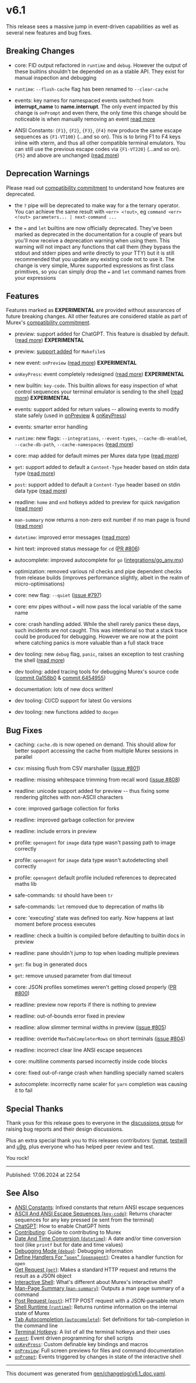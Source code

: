 # v6.1

This release sees a massive jump in event-driven capabilities as well as several new features and bug fixes.

## Breaking Changes

* core: FID output refactored in `runtime` and `debug`. However the output of these builtins shouldn't be depended on as a stable API. They exist for manual inspection and debugging
  
* `runtime`: `--flush-cache` flag has been renamed to `--clear-cache`

* events: key names for namespaced events switched from **interrupt_name** to **name.interrupt**. The only event impacted by this change is `onPrompt` and even there, the only time this change should be noticeable is when manually removing an event [read more](/docs/events/onprompt.md#namespacing)

* ANSI Constants: `{F1}`, `{F2}`, `{F3}`, `{F4}` now produce the same escape sequences as `{F1-VT100}` (...and so on). This is to bring F1 to F4 keys inline with xterm, and thus all other compatible terminal emulators. You can still use the previous escape codes via `{F1-VT220}` (...and so on). `{F5}` and above are unchanged ([read more](/docs/user-guide/ansi.md))

## Deprecation Warnings

Please read out [compatibility commitment](/./compatibility.md) to understand how features are deprecated.

* the `?` pipe will be deprecated to make way for a the ternary operator. You can achieve the same result with `<err> <!out>`, eg `command <err> <!out> parameters... | next-command ...`
  
* the `=` and `let` builtins are now officially deprecated. They've been marked as deprecated in the documentation for a couple of years but you'll now receive a deprecation warning when using them. This warning will not impact any functions that call them (they bypass the stdout and stderr pipes and write directly to your TTY) but it is still recommended that you update any existing code not to use it. The change is very simple, Murex supported expressions as first class primitives, so you can simply drop the `=` and `let` command names from your expressions

## Features

Features marked as **EXPERIMENTAL** are provided without assurances of future breaking changes. All other features are considered stable as part of Murex's [compatibility commitment](/./compatibility.md).

* preview: support added for ChatGPT. This feature is disabled by default. ([read more](/docs/integrations/chatgpt.md)) **EXPERIMENTAL**

* preview: [support added](/docs/integrations/make.md) for `Makefile`s

* new event: `onPreview` ([read more](/docs/events/onpreview.md)) **EXPERIMENTAL**
  
* `onKeyPress`: event completely redesigned ([read more](/docs/events/onkeypress.md)) **EXPERIMENTAL**

* new builtin: `key-code`. This builtin allows for easy inspection of what control sequences your terminal emulator is sending to the shell ([read more](/docs/commands/key-code.md)) **EXPERIMENTAL**
  
* events: support added for return values -- allowing events to modify state safely (used in [onPreview](/docs/events/onpreview.md) & [onKeyPress](/docs/events/onkeypress.md))
  
* events: smarter error handling
 
* `runtime`: new flags: `--integrations`, `--event-types`, `--cache-db-enabled`, `--cache-db-path`, `--cache-namespaces` ([read more](/docs/commands/runtime.md))

* core: map added for default mimes per Murex data type ([read more](/docs/commands/get.md#as-a-method))
 
* `get`: support added to default a `Content-Type` header based on stdin data type ([read more](/docs/commands/get.md#as-a-method))

* `post`: support added to default a `Content-Type` header based on stdin data type ([read more](/docs/commands/post.md#as-a-method))
  
* readline: `home` and `end` hotkeys added to preview for quick navigation ([read more](/docs/user-guide/terminal-keys.md#autocomplete-preview))
  
* `man-summary` now returns a non-zero exit number if no man page is found ([read more](/docs/commands/man-summary.md#detail))
  
* `datetime`: improved error messages ([read more](/docs/commands/datetime.md))

* hint text: improved status message for `cd` ([PR #806](https://github.com/lmorg/murex/pull/806))

* autocomplete: improved autocomplete for `go` ([integrations/go_any.mx](https://github.com/lmorg/murex/blob/ab3010a0818977cc6cdeb23d5df9dbf937b33961/integrations/go_any.mx))

* optimization: removed various nil checks and pipe dependent checks from release builds (improves performance slightly, albeit in the realm of micro-optimisations)

* core: new flag: `--quiet` ([issue #797](https://github.com/lmorg/murex/issues/797))

* core: env pipes without `=` will now pass the local variable of the same name

* core: crash handling added. While the shell rarely panics these days, such incidents are not caught. This was intentional so that a stack trace could be produced for debugging. However we are now at the point where catching panics is more valuable than a full stack trace

* dev tooling: new `debug` flag, `panic`, raises an exception to test crashing the shell ([read more](/docs/commands/debug.md#generating-a-panic))
  
* dev tooling: added tracing tools for debugging Murex's source code ([commit 0a158b0](https://github.com/lmorg/murex/pull/794/commits/0a158b079a1b5953f60f36c62b6d9fc604d6ecb6) & [commit 6454955](https://github.com/lmorg/murex/pull/794/commits/6454955e9641748ea7fd0a95ed2f9a5ef2ca472f))

* documentation: lots of new docs written!

* dev tooling: CI/CD support for latest Go versions

* dev tooling: new functions added to `docgen`

## Bug Fixes

* caching: `cache.db` is now opened on demand. This should allow for better support accessing the cache from multiple Murex sessions in parallel

* csv: missing flush from CSV marshaller ([issue #801](https://github.com/lmorg/murex/issues/801))

* readline: missing whitespace trimming from recall word ([issue #808](https://github.com/lmorg/murex/issues/808))

* readline: unicode support added for preview -- thus fixing some rendering glitches with non-ASCII characters

* core: improved garbage collection for forks

* readline: improved garbage collection for preview

* readline: include errors in preview

* profile: `openagent` for `image` data type wasn't passing path to image correctly

* profile: `openagent` for `image` data type wasn't autodetecting shell correctly
  
* profile: `openagent` default profile included references to deprecated maths lib

* safe-commands: `td` should have been `tr`
  
* safe-commands: `let` removed due to deprecation of maths lib
  
* core: 'executing' state was defined too early. Now happens at last moment before process executes

* readline: check a builtin is compiled before defaulting to builtin docs in preview
  
* readline: pane shouldn't jump to top when loading multiple previews
  
* `get`: fix bug in generated docs
  
* `get`: remove unused parameter from dial timeout
  
* core: JSON profiles sometimes weren't getting closed properly ([PR #800](https://github.com/lmorg/murex/pull/800))
  
* readline: preview now reports if there is nothing to preview
  
* readline: out-of-bounds error fixed in preview
  
* readline: allow slimmer terminal widths in preview ([issue #805](https://github.com/lmorg/murex/issues/805))

* readline: override `MaxTabCompleterRows` on short terminals ([issue #804](https://github.com/lmorg/murex/issues/804))

* readline: incorrect clear line ANSI escape sequences

* core: multiline comments parsed incorrectly inside code blocks

* core: fixed out-of-range crash when handling specially named scalers

* autocomplete: incorrectly name scaler for `yarn` completion was causing it to fail
  
## Special Thanks

Thank yous for this release goes to everyone in the [discussions group](https://github.com/lmorg/murex/discussions) for raising bug reports and their design discussions.

Plus an extra special thank you to this releases contributors: [tiymat](https://github.com/lmorg/murex/pulls?q=author%3Atiymat), [testwill](https://github.com/lmorg/murex/pulls?q=author%3Atestwill) and [u9g](https://github.com/lmorg/murex/pulls?q=author%3Au9g), plus everyone who has helped peer review and test.

You rock!

<hr>

Published: 17.06.2024 at 22:54

## See Also

* [ANSI Constants](../user-guide/ansi.md):
  Infixed constants that return ANSI escape sequences
* [ASCII And ANSI Escape Sequences (`key-code`)](../commands/key-code.md):
  Returns character sequences for any key pressed (ie sent from the terminal)
* [ChatGPT](../integrations/chatgpt.md):
  How to enable ChatGPT hints
* [Contributing](../Murex/CONTRIBUTING.md):
  Guide to contributing to Murex
* [Date And Time Conversion (`datetime`)](../commands/datetime.md):
  A date and/or time conversion tool (like `printf` but for date and time values)
* [Debugging Mode (`debug`)](../commands/debug.md):
  Debugging information
* [Define Handlers For "`open`" (`openagent`)](../commands/openagent.md):
  Creates a handler function for `open`
* [Get Request (`get`)](../commands/get.md):
  Makes a standard HTTP request and returns the result as a JSON object
* [Interactive Shell](../user-guide/interactive-shell.md):
  What's different about Murex's interactive shell?
* [Man-Page Summary (`man-summary`)](../commands/man-summary.md):
  Outputs a man page summary of a command
* [Post Request (`post`)](../commands/post.md):
  HTTP POST request with a JSON-parsable return
* [Shell Runtime (`runtime`)](../commands/runtime.md):
  Returns runtime information on the internal state of Murex
* [Tab Autocompletion (`autocomplete`)](../commands/autocomplete.md):
  Set definitions for tab-completion in the command line
* [Terminal Hotkeys](../user-guide/terminal-keys.md):
  A list of all the terminal hotkeys and their uses
* [`event`](../commands/event.md):
  Event driven programming for shell scripts
* [`onKeyPress`](../events/onkeypress.md):
  Custom definable key bindings and macros
* [`onPreview`](../events/onpreview.md):
  Full screen previews for files and command documentation
* [`onPrompt`](../events/onprompt.md):
  Events triggered by changes in state of the interactive shell

<hr/>

This document was generated from [gen/changelog/v6.1_doc.yaml](https://github.com/lmorg/murex/blob/master/gen/changelog/v6.1_doc.yaml).